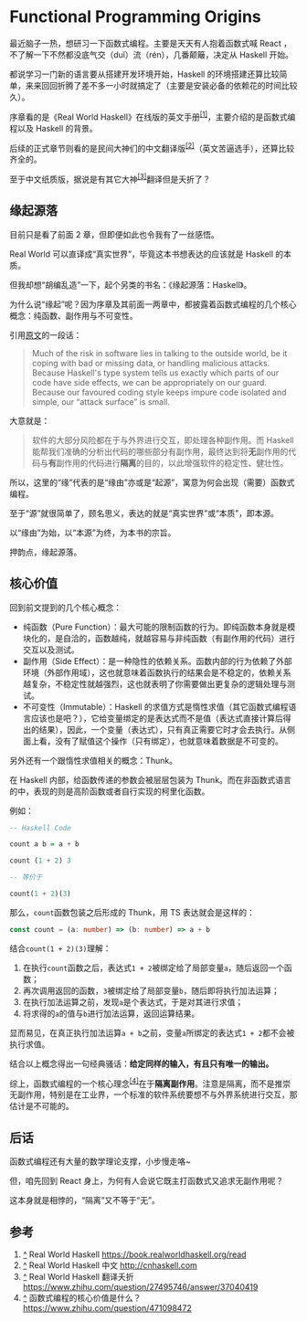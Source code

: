 # Functional Programming Origins

最近脑子一热，想研习一下函数式编程。主要是天天有人抱着函数式喊 React ，不了解一下不然都没底气交（duǐ）流（rén），几番颠簸，决定从 Haskell 开始。

都说学习一门新的语言要从搭建开发环境开始，Haskell 的环境搭建还算比较简单，来来回回折腾了差不多一小时就搞定了（主要是安装必备的依赖花的时间比较久）。

序章看的是《Real World Haskell》在线版的英文手册<sup id="ref1"><a href="#link1">[1]</a></sup>，主要介绍的是函数式编程以及 Haskell 的背景。

后续的正式章节则看的是民间大神们的中文翻译版<sup id="ref2"><a href="#link2">[2]</a></sup>（英文苦逼选手），还算比较齐全的。

至于中文纸质版，据说是有其它大神<sup id="ref3"><a href="#link3">[3]</a></sup>翻译但是夭折了？

## 缘起源落

目前只是看了前面 2 章，但即便如此也令我有了一丝感悟。

Real World 可以直译成“真实世界”，毕竟这本书想表达的应该就是 Haskell 的本质。

但我却想“胡编乱造”一下，起个另类的书名：《缘起源落：Haskell》。

为什么说“缘起”呢？因为序章及其前面一两章中，都披露着函数式编程的几个核心概念：纯函数、副作用与不可变性。

引用[原文](https://book.realworldhaskell.org/read/types-and-functions.html#id582031)的一段话：

> Much of the risk in software lies in talking to the outside world, be it coping with bad or missing data, or handling malicious attacks. Because Haskell's type system tells us exactly which parts of our code have side effects, we can be appropriately on our guard. Because our favoured coding style keeps impure code isolated and simple, our “attack surface” is small.

大意就是：

> 软件的大部分风险都在于与外界进行交互，即处理各种副作用。而 Haskell 能帮我们准确的分析出代码的哪些部分有副作用，最终达到将**无**副作用的代码与**有**副作用的代码进行**隔离**的目的，以此增强软件的稳定性、健壮性。

所以，这里的“缘”代表的是“缘由”亦或是“起源”，寓意为何会出现（需要）函数式编程。

至于“源”就很简单了，顾名思义，表达的就是“真实世界”或“本质”，即本源。

以“缘由”为始，以“本源”为终，为本书的宗旨。

押韵点，缘起源落。

## 核心价值

回到前文提到的几个核心概念：

- 纯函数（Pure Function）：最大可能的限制函数的行为。即纯函数本身就是模块化的，是自洽的，函数越纯，就越容易与非纯函数（有副作用的代码）进行交互以及测试。
- 副作用（Side Effect）：是一种隐性的依赖关系。函数内部的行为依赖了外部环境（外部作用域），这也就意味着函数执行的结果会是不稳定的，依赖关系越复杂，不稳定性就越强烈，这也就表明了你需要做出更复杂的逻辑处理与测试。
- 不可变性（Immutable）：Haskell 的求值方式是惰性求值（其它函数式编程语言应该也是吧？），它给变量绑定的是表达式而不是值（表达式直接计算后得出的结果），因此，一个变量（表达式），只有真正需要它时才会去执行。从侧面上看，没有了赋值这个操作（只有绑定），也就意味着数据是不可变的。

另外还有一个跟惰性求值相关的概念：Thunk。

在 Haskell 内部，给函数传递的参数会被层层包装为 Thunk。而在非函数式语言的中，表现的则是高阶函数或者自行实现的柯里化函数。

例如：

```haskell
-- Haskell Code

count a b = a + b

count (1 + 2) 3

-- 等价于

count(1 + 2)(3)
```

那么，`count`函数包装之后形成的 Thunk，用 TS 表达就会是这样的：

```ts
const count = (a: number) => (b: number) => a + b
```

结合`count(1 + 2)(3)`理解：

1. 在执行`count`函数之后，表达式`1 + 2`被绑定给了局部变量`a`，随后返回一个函数；
2. 再次调用返回的函数，`3`被绑定给了局部变量`b`，随后即将执行加法运算；
3. 在执行加法运算之前，发现`a`是个表达式，于是对其进行求值；
4. 将求得的`a`的值与`b`进行加法运算，返回运算结果。

显而易见，在真正执行加法运算`a + b`之前，变量`a`所绑定的表达式`1 + 2`都不会被执行求值。

结合以上概念得出一句经典骚话：**给定同样的输入，有且只有唯一的输出。**

综上，函数式编程的一个核心理念<sup id="ref4"><a href="#link4">[4]</a></sup>在于**隔离副作用**。注意是隔离，而不是推崇无副作用，特别是在工业界，一个标准的软件系统要想不与外界系统进行交互，那估计是不可能的。

## 后话

函数式编程还有大量的数学理论支撑，小步慢走咯~

但，咱先回到 React 身上，为何有人会说它既主打函数式又追求无副作用呢？

这本身就是相悖的，“隔离”又不等于“无”。

## 参考

1. <span id="link1"><a href="#ref1">^</a> Real World Haskell <https://book.realworldhaskell.org/read></span>
2. <span id="link2"><a href="#ref2">^</a> Real World Haskell 中文 <http://cnhaskell.com></span>
3. <span id="link3"><a href="#ref3">^</a> Real World Haskell 翻译夭折 <https://www.zhihu.com/question/27495746/answer/37040419></span>
4. <span id="link4"><a href="#ref4">^</a> 函数式编程的核心价值是什么？ <https://www.zhihu.com/question/471098472></span>
